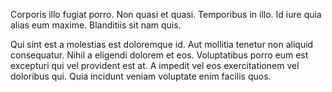 Corporis illo fugiat porro. Non quasi et quasi. Temporibus in illo. Id iure quia alias eum maxime. Blanditiis sit nam quis.
 Qui sint est a molestias est doloremque id. Aut mollitia tenetur non aliquid consequatur. Nihil a eligendi dolorem et eos. Voluptatibus porro eum est excepturi qui vel provident est at. A impedit vel eos exercitationem vel doloribus qui. Quia incidunt veniam voluptate enim facilis quos.